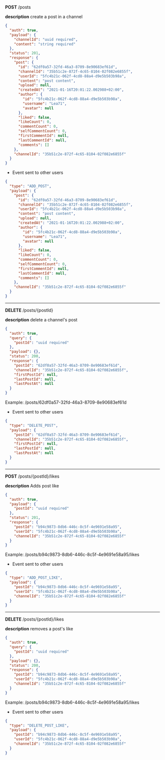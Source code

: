 **POST** /posts

**description** create a post in a channel

```json
{
  "auth": true,
  "payload": {
    "channelId": "uuid required",
    "content": "string required"
  },
  "status": 201,
  "response": {
    "post": {
      "id": "62df0a57-32fd-46a3-8709-8e90683ef61d",
      "channelId": "35b51c2e-872f-4c65-8104-02f082e6855f",
      "userId": "5fc4b21c-062f-4cd8-88a4-d9e5b503b98a",
      "content": "post content",
      "upload": null,
      "createdAt": "2021-01-16T20:01:22.002988+02:00",
      "author": {
        "id": "5fc4b21c-062f-4cd8-88a4-d9e5b503b98a",
        "username": "Lea71",
        "avatar": null
      },
      "liked": false,
      "likeCount": 0,
      "commentCount": 0,
      "selfCommentCount": 0,
      "firstCommentId": null,
      "lastCommentId": null,
      "comments": []
    },
    "channelId": "35b51c2e-872f-4c65-8104-02f082e6855f"
  }
}
```

- Event sent to other users

```json
{
  "type": "ADD_POST",
  "payload": {
    "post": {
      "id": "62df0a57-32fd-46a3-8709-8e90683ef61d",
      "channelId": "35b51c2e-872f-4c65-8104-02f082e6855f",
      "userId": "5fc4b21c-062f-4cd8-88a4-d9e5b503b98a",
      "content": "post content",
      "upload": null,
      "createdAt": "2021-01-16T20:01:22.002988+02:00",
      "author": {
        "id": "5fc4b21c-062f-4cd8-88a4-d9e5b503b98a",
        "username": "Lea71",
        "avatar": null
      },
      "liked": false,
      "likeCount": 0,
      "commentCount": 0,
      "selfCommentCount": 0,
      "firstCommentId": null,
      "lastCommentId": null,
      "comments": []
    },
    "channelId": "35b51c2e-872f-4c65-8104-02f082e6855f"
  }
}
```

---

**DELETE** /posts/{postId}

**description** delete a channel's post

```json
{
  "auth": true,
  "query": {
    "postId": "uuid required"
  },
  "payload": {},
  "status": 200,
  "response": {
    "postId": "62df0a57-32fd-46a3-8709-8e90683ef61d",
    "channelId": "35b51c2e-872f-4c65-8104-02f082e6855f",
    "firstPostId": null,
    "lastPostId": null,
    "lastPostAt": null
  }
}
```

Example: /posts/62df0a57-32fd-46a3-8709-8e90683ef61d

- Event sent to other users

```json
{
  "type": "DELETE_POST",
  "payload": {
    "postId": "62df0a57-32fd-46a3-8709-8e90683ef61d",
    "channelId": "35b51c2e-872f-4c65-8104-02f082e6855f",
    "firstPostId": null,
    "lastPostId": null,
    "lastPostAt": null
  }
}
```

---

**POST** /posts/{postId}/likes

**description** Adds post like

```json
{
  "auth": true,
  "payload": {
    "postId": "uuid required"
  },
  "status": 201,
  "response": {
    "postId": "b94c9873-8db6-446c-8c5f-4e9691e58a95",
    "userId": "5fc4b21c-062f-4cd8-88a4-d9e5b503b98a",
    "channelId": "35b51c2e-872f-4c65-8104-02f082e6855f"
  }
}
```

Example: /posts/b94c9873-8db6-446c-8c5f-4e9691e58a95/likes

- Event sent to other users

```json
{
  "type": "ADD_POST_LIKE",
  "payload": {
    "postId": "b94c9873-8db6-446c-8c5f-4e9691e58a95",
    "userId": "5fc4b21c-062f-4cd8-88a4-d9e5b503b98a",
    "channelId": "35b51c2e-872f-4c65-8104-02f082e6855f"
  }
}
```

---

**DELETE** /posts/{postId}/likes

**description** removes a post's like

```json
{
  "auth": true,
  "query": {
    "postId": "uuid required"
  },
  "payload": {},
  "status": 200,
  "response": {
    "postId": "b94c9873-8db6-446c-8c5f-4e9691e58a95",
    "userId": "5fc4b21c-062f-4cd8-88a4-d9e5b503b98a",
    "channelId": "35b51c2e-872f-4c65-8104-02f082e6855f"
  }
}
```

Example: /posts/b94c9873-8db6-446c-8c5f-4e9691e58a95/likes

- Event sent to other users

```json
{
  "type": "DELETE_POST_LIKE",
  "payload": {
    "postId": "b94c9873-8db6-446c-8c5f-4e9691e58a95",
    "userId": "5fc4b21c-062f-4cd8-88a4-d9e5b503b98a",
    "channelId": "35b51c2e-872f-4c65-8104-02f082e6855f"
  }
}
```
